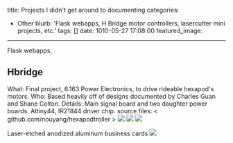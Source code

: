 title: Projects I didn't get around to documenting
categories:
  - Other 
blurb: 'Flask webapps, H Bridge motor controllers, lasercutter mini projects, etc.'
tags: []
date: 1010-05-27 17:08:00
featured_image:
---
Flask webapps, 

## Hbridge
What: Final project, 6.163 Power Electronics, to drive rideable hexapod's motors.
Who: Based heavily off of designs documented by Charles Guan and Shane Colton.
Details: Main signal board and two daughter power boards. Attiny44, IR21844 driver chip.
source files: < github.com/nouyang/hexapodtroller >
![](controller_board.jpg)
![](layout.png)
![](populated_controller.jpg)


Laser-etched anodized aluminum business cards
![](biz_card.jpg)



